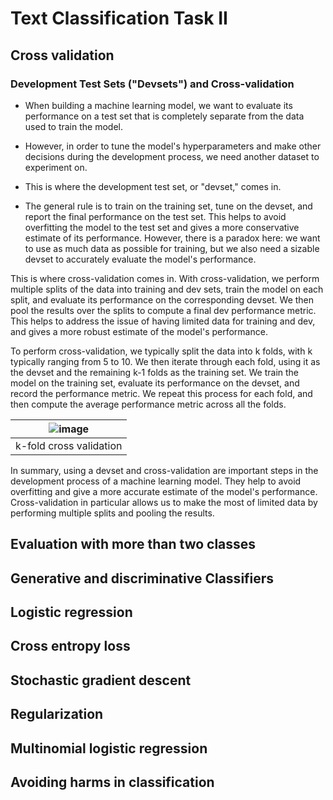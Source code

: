 # Text Classification Task II

## Cross validation

### Development Test Sets ("Devsets") and Cross-validation

- When building a machine learning model, we want to evaluate its performance on a test set that is completely separate from the data used to train the model. 
- However, in order to tune the model's hyperparameters and make other decisions during the development process, we need another dataset to experiment on. 
- This is where the development test set, or "devset," comes in.

- The general rule is to train on the training set, tune on the devset, and report the final performance on the test set. This helps to avoid overfitting the model to the test set and gives a more conservative estimate of its performance. However, there is a paradox here: we want to use as much data as possible for training, but we also need a sizable devset to accurately evaluate the model's performance.

This is where cross-validation comes in. With cross-validation, we perform multiple splits of the data into training and dev sets, train the model on each split, and evaluate its performance on the corresponding devset. We then pool the results over the splits to compute a final dev performance metric. This helps to address the issue of having limited data for training and dev, and gives a more robust estimate of the model's performance.

To perform cross-validation, we typically split the data into k folds, with k typically ranging from 5 to 10. We then iterate through each fold, using it as the devset and the remaining k-1 folds as the training set. We train the model on the training set, evaluate its performance on the devset, and record the performance metric. We repeat this process for each fold, and then compute the average performance metric across all the folds.

|![image](https://user-images.githubusercontent.com/19381768/228710210-cee07175-f06f-4ccf-a6d9-7b7a8a69652a.png)|
|:--:|
|k-fold cross validation|


In summary, using a devset and cross-validation are important steps in the development process of a machine learning model. They help to avoid overfitting and give a more accurate estimate of the model's performance. Cross-validation in particular allows us to make the most of limited data by performing multiple splits and pooling the results.

## Evaluation with more than two classes
## Generative and discriminative Classifiers
## Logistic regression
## Cross entropy loss
## Stochastic gradient descent
## Regularization
## Multinomial logistic regression
## Avoiding harms in classification
